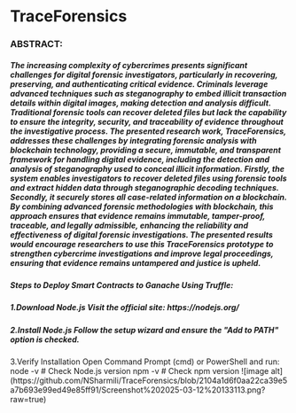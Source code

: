 <h1>TraceForensics</h1>


<h3>ABSTRACT:</h3>

<h5>The increasing complexity of cybercrimes presents significant challenges for digital forensic investigators, particularly in recovering, preserving, and authenticating critical evidence. Criminals leverage advanced techniques such as steganography to embed illicit transaction details within digital images, making detection and analysis difficult. Traditional forensic tools can recover deleted files but lack the capability to ensure the integrity, security, and traceability of evidence throughout the investigative process. The presented research work, TraceForensics, addresses these challenges by integrating forensic analysis with blockchain technology, providing a secure, immutable, and transparent framework for handling digital evidence, including the detection and analysis of steganography used to conceal illicit information. Firstly, the system enables investigators to recover deleted files using forensic tools and extract hidden data through steganographic decoding techniques. Secondly, it securely stores all case-related information on a blockchain. By combining advanced forensic methodologies with blockchain, this approach ensures that evidence remains immutable, tamper-proof, traceable, and legally admissible, enhancing the reliability and effectiveness of digital forensic investigations. The presented results would encourage researchers to use this TraceForensics prototype to strengthen cybercrime investigations and improve legal proceedings, ensuring that evidence remains untampered and justice is upheld.</h5>

<h5>Steps to Deploy Smart Contracts to Ganache Using Truffle:</h5>
<h5>1.Download Node.js
Visit the official site: https://nodejs.org/</h5>
<h5>2.Install Node.js
Follow the setup wizard and ensure the "Add to PATH" option is checked.</h5>
<h5></h5>3.Verify Installation
Open Command Prompt (cmd) or PowerShell and run:
node -v  # Check Node.js version
npm -v   # Check npm version</h5>
![image alt](https://github.com/NSharmili/TraceForensics/blob/2104a1d6f0aa22ca39e5a7b693e99ed49e85ff91/Screenshot%202025-03-12%20133113.png?raw=true)
